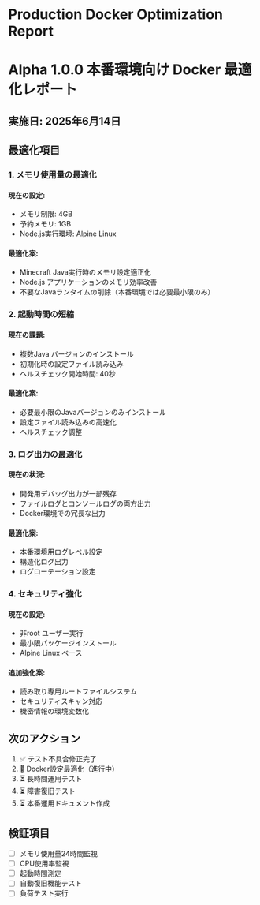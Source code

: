# Production Docker Optimization Report
# Alpha 1.0.0 本番環境向け Docker 最適化レポート

## 実施日: 2025年6月14日

## 最適化項目

### 1. メモリ使用量の最適化

#### 現在の設定:
- メモリ制限: 4GB
- 予約メモリ: 1GB
- Node.js実行環境: Alpine Linux

#### 最適化案:
- Minecraft Java実行時のメモリ設定適正化
- Node.js アプリケーションのメモリ効率改善
- 不要なJavaランタイムの削除（本番環境では必要最小限のみ）

### 2. 起動時間の短縮

#### 現在の課題:
- 複数Java バージョンのインストール
- 初期化時の設定ファイル読み込み
- ヘルスチェック開始時間: 40秒

#### 最適化案:
- 必要最小限のJavaバージョンのみインストール
- 設定ファイル読み込みの高速化
- ヘルスチェック調整

### 3. ログ出力の最適化

#### 現在の状況:
- 開発用デバッグ出力が一部残存
- ファイルログとコンソールログの両方出力
- Docker環境での冗長な出力

#### 最適化案:
- 本番環境用ログレベル設定
- 構造化ログ出力
- ログローテーション設定

### 4. セキュリティ強化

#### 現在の設定:
- 非root ユーザー実行
- 最小限パッケージインストール
- Alpine Linux ベース

#### 追加強化案:
- 読み取り専用ルートファイルシステム
- セキュリティスキャン対応
- 機密情報の環境変数化

## 次のアクション

1. ✅ テスト不具合修正完了
2. 🔄 Docker設定最適化（進行中）
3. ⏳ 長時間運用テスト
4. ⏳ 障害復旧テスト
5. ⏳ 本番運用ドキュメント作成

## 検証項目

- [ ] メモリ使用量24時間監視
- [ ] CPU使用率監視
- [ ] 起動時間測定
- [ ] 自動復旧機能テスト
- [ ] 負荷テスト実行

